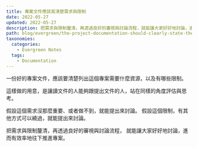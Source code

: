 ```yaml
---
title: 專案文件應該寫清楚需求與限制
date: 2022-05-27
updated: 2022-05-27
description: 把需求與限制釐清，再透過良好的審視與討論流程，就能讓大家好好地討論，進而有效率地往下推進專案。
path: blog/evergreen/the-project-documentation-should-clearly-state-the-requirements-and-limitations
taxonomies:
  categories: 
    - Evergreen Notes
  tags: 
    - Documentation
---
```


一份好的專案文件，應該要清楚列出這個專案需要什麼資源，以及有哪些限制。

這樣做的用意，是讓讀文件的人能夠跟提出文件的人，站在同樣的角度評估與思考。

假設這個需求沒那麼重要、或者做不到，就能提出來討論。
假設這個限制，有其他方式可以繞過，就能提出來討論。

把需求與限制釐清，再透過良好的審視與討論流程，
就能讓大家好好地討論，進而有效率地往下推進專案。